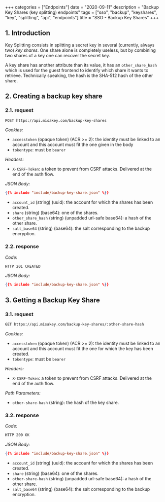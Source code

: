 +++
categories = ["Endpoints"]
date = "2020-09-11"
description = "Backup Key Shares (key splitting) endpoints"
tags = ["sso", "backup", "keyshares", "key", "splitting", "api", "endpoints"]
title = "SSO - Backup Key Shares"
+++

## 1. Introduction

Key Splitting consists in splitting a secret key in several (currently, always two) *key shares*.
One share alone is completely useless, but by combining two shares of a key one can recover the secret key.

A key share has another attribute than its value,
it has an `other_share_hash` which is used for the guest frontend to identify which share it wants to retrieve.
Technically speaking, the hash is the SHA-512 hash of the other share.

## 2. Creating a backup key share

### 2.1. request

```bash
POST https://api.misakey.com/backup-key-shares
```

_Cookies:_
- `accesstoken` (opaque token) (ACR >= 2): the identity must be linked to an account and this account must fit the one given in the body
- `tokentype`: must be `bearer`

_Headers:_
- `X-CSRF-Token`: a token to prevent from CSRF attacks. Delivered at the end of the auth flow.

_JSON Body:_
```json
{{% include "include/backup-key-share.json" %}}
```

- `account_id` (string) (uuid): the account for which the shares has been created.
- `share` (string) (base64): one of the shares.
- `other_share_hash` (string) (unpadded url-safe base64): a hash of the other share.
- `salt_base64` (string) (base64): the salt corresponding to the backup encryption.

### 2.2. response

_Code:_
```bash
HTTP 201 CREATED
```

_JSON Body:_
```json
{{% include "include/backup-key-share.json" %}}
```

## 3. Getting a Backup Key Share

### 3.1. request

```bash
GET https://api.misakey.com/backup-key-shares/:other-share-hash
```

_Cookies:_
- `accesstoken` (opaque token) (ACR >= 2): the identity must be linked to an account and this account must fit the one for which the key has been created.
- `tokentype`: must be `bearer`

_Headers:_
- `X-CSRF-Token`: a token to prevent from CSRF attacks. Delivered at the end of the auth flow.

_Path Parameters:_
- `other-share-hash` (string): the hash of the key share.


### 3.2. response

_Code:_
```bash
HTTP 200 OK
```

_JSON Body:_
```json
{{% include "include/backup-key-share.json" %}}
```

- `account_id` (string) (uuid): the account for which the shares has been created.
- `share` (string) (base64): one of the shares.
- `other-share-hash` (string) (unpadded url-safe base64): a hash of the other share.
- `salt_base64` (string) (base64): the salt corresponding to the backup encryption.
